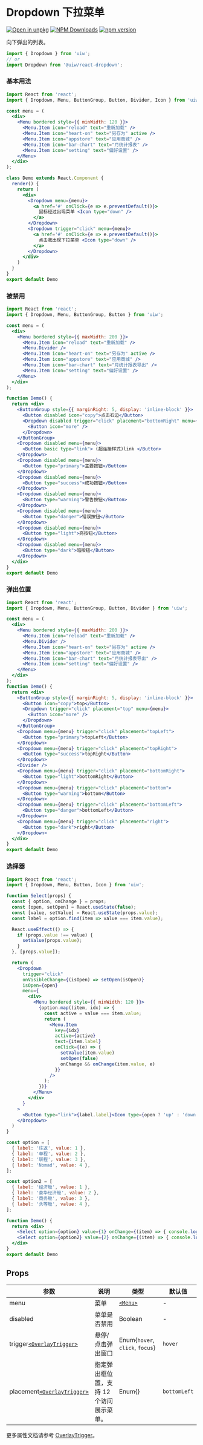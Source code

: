 Dropdown 下拉菜单
===

[![Open in unpkg](https://img.shields.io/badge/Open%20in-unpkg-blue)](https://uiwjs.github.io/npm-unpkg/#/pkg/@uiw/react-dropdown/file/README.md)
[![NPM Downloads](https://img.shields.io/npm/dm/@uiw/react-dropdown.svg?style=flat)](https://www.npmjs.com/package/@uiw/react-dropdown)
[![npm version](https://img.shields.io/npm/v/@uiw/react-dropdown.svg?label=@uiw/react-dropdown)](https://npmjs.com/@uiw/react-dropdown)

向下弹出的列表。

```jsx
import { Dropdown } from 'uiw';
// or
import Dropdown from '@uiw/react-dropdown';
```

### 基本用法

```jsx mdx:preview&bgWhite=true&codeSandbox=true&codePen=true
import React from 'react';
import { Dropdown, Menu, ButtonGroup, Button, Divider, Icon } from 'uiw';

const menu = (
  <div>
    <Menu bordered style={{ minWidth: 120 }}>
      <Menu.Item icon="reload" text="重新加载" />
      <Menu.Item icon="heart-on" text="另存为" active />
      <Menu.Item icon="appstore" text="应用商城" />
      <Menu.Item icon="bar-chart" text="月统计报表" />
      <Menu.Item icon="setting" text="偏好设置" />
    </Menu>
  </div>
);

class Demo extends React.Component {
  render() {
    return (
      <div>
        <Dropdown menu={menu}>
          <a href='#' onClick={e => e.preventDefault()}>
            鼠标经过出现菜单 <Icon type="down" />
          </a>
        </Dropdown>
        <Dropdown trigger="click" menu={menu}>
          <a href='#' onClick={e => e.preventDefault()}>
            点击我出现下拉菜单 <Icon type="down" />
          </a>
        </Dropdown>
      </div>
    )
  }
}
export default Demo
```

### 被禁用

```jsx mdx:preview&bgWhite=true&codeSandbox=true&codePen=true
import React from 'react';
import { Dropdown, Menu, ButtonGroup, Button } from 'uiw';

const menu = (
  <div>
    <Menu bordered style={{ maxWidth: 200 }}>
      <Menu.Item icon="reload" text="重新加载" />
      <Menu.Divider />
      <Menu.Item icon="heart-on" text="另存为" active />
      <Menu.Item icon="appstore" text="应用商城" />
      <Menu.Item icon="bar-chart" text="月统计报表导出" />
      <Menu.Item icon="setting" text="偏好设置" />
    </Menu>
  </div>
);

function Demo() {
  return <div>
    <ButtonGroup style={{ marginRight: 5, display: 'inline-block' }}>
      <Button disabled icon="copy">点击右边</Button>
      <Dropdown disabled trigger="click" placement="bottomRight" menu={menu}>
        <Button icon="more" />
      </Dropdown>
    </ButtonGroup>
    <Dropdown disabled menu={menu}>
      <Button basic type="link"> (超连接样式)link </Button>
    </Dropdown>
    <Dropdown disabled menu={menu}>
      <Button type="primary">主要按钮</Button>
    </Dropdown>
    <Dropdown disabled menu={menu}>
      <Button type="success">成功按钮</Button>
    </Dropdown>
    <Dropdown disabled menu={menu}>
      <Button type="warning">警告按钮</Button>
    </Dropdown>
    <Dropdown disabled menu={menu}>
      <Button type="danger">错误按钮</Button>
    </Dropdown>
    <Dropdown disabled menu={menu}>
      <Button type="light">亮按钮</Button>
    </Dropdown>
    <Dropdown disabled menu={menu}>
      <Button type="dark">暗按钮</Button>
    </Dropdown>
  </div>
}
export default Demo
```

### 弹出位置

```jsx mdx:preview&bgWhite=true&codeSandbox=true&codePen=true
import React from 'react';
import { Dropdown, Menu, ButtonGroup, Button, Divider } from 'uiw';

const menu = (
  <div>
    <Menu bordered style={{ maxWidth: 200 }}>
      <Menu.Item icon="reload" text="重新加载" />
      <Menu.Divider />
      <Menu.Item icon="heart-on" text="另存为" active />
      <Menu.Item icon="appstore" text="应用商城" />
      <Menu.Item icon="bar-chart" text="月统计报表导出" />
      <Menu.Item icon="setting" text="偏好设置" />
    </Menu>
  </div>
);
function Demo() {
  return <div>
    <ButtonGroup style={{ marginRight: 5, display: 'inline-block' }}>
      <Button icon="copy">top</Button>
      <Dropdown trigger="click" placement="top" menu={menu}>
        <Button icon="more" />
      </Dropdown>
    </ButtonGroup>
    <Dropdown menu={menu} trigger="click" placement="topLeft">
      <Button type="primary">topLeft</Button>
    </Dropdown>
    <Dropdown menu={menu} trigger="click" placement="topRight">
      <Button type="success">topRight</Button>
    </Dropdown>
    <Divider />
    <Dropdown menu={menu} trigger="click" placement="bottomRight">
      <Button type="light">bottomRight</Button>
    </Dropdown>
    <Dropdown menu={menu} trigger="click" placement="bottom">
      <Button type="warning">bottom</Button>
    </Dropdown>
    <Dropdown menu={menu} trigger="click" placement="bottomLeft">
      <Button type="danger">bottomLeft</Button>
    </Dropdown>
    <Dropdown menu={menu} trigger="click" placement="right">
      <Button type="dark">right</Button>
    </Dropdown>
  </div>
}
export default Demo
```

### 选择器

```jsx mdx:preview&bgWhite=true&codeSandbox=true&codePen=true
import React from 'react';
import { Dropdown, Menu, Button, Icon } from 'uiw';

function Select(props) {
  const { option, onChange } = props;
  const [open, setOpen] = React.useState(false);
  const [value, setValue] = React.useState(props.value);
  const label = option.find(item => value === item.value);

  React.useEffect(() => {
    if (props.value !== value) {
      setValue(props.value);
    }
  }, [props.value]);

  return (
    <Dropdown
      trigger="click"
      onVisibleChange={(isOpen) => setOpen(isOpen)}
      isOpen={open}
      menu={
        <div>
          <Menu bordered style={{ minWidth: 120 }}>
            {option.map((item, idx) => {
              const active = value === item.value;
              return (
                <Menu.Item
                  key={idx}
                  active={active}
                  text={item.label}
                  onClick={(e) => {
                    setValue(item.value)
                    setOpen(false)
                    onChange && onChange(item.value, e)
                  }}
                />
              );
            })}
          </Menu>
        </div>
      }
    >
      <Button type="link">{label.label}<Icon type={open ? 'up' : 'down'} /></Button>
    </Dropdown>
  )
}

const option = [
  { label: '往返', value: 1 },
  { label: '单程', value: 2 },
  { label: '联程', value: 3 },
  { label: 'Nomad', value: 4 },
];

const option2 = [
  { label: '经济舱', value: 1 },
  { label: '豪华经济舱', value: 2 },
  { label: '商务舱', value: 3 },
  { label: '头等舱', value: 4 },
];

function Demo() {
  return <div>
    <Select option={option} value={1} onChange={(item) => { console.log('item', item); }} />
    <Select option={option2} value={2} onChange={(item) => { console.log('item', item); }} />
  </div>
}
export default Demo
```

## Props

| 参数 | 说明 | 类型 | 默认值 |
| -------- | -------- | -------- | -------- |
| menu | 菜单 | [`<Menu>`](#/components/menu) | - |
| disabled | 菜单是否禁用 | Boolean | - |
| trigger[`<OverlayTrigger>`](#/components/overlay-trigger) | 悬停/点击弹出窗口 | Enum{`hover`, `click`, `focus`} | `hover` |
| placement[`<OverlayTrigger>`](#/components/overlay-trigger) | 指定弹出框位置，支持 12 个访问展示菜单。 | Enum{} | `bottomLeft` |

更多属性文档请参考 [OverlayTrigger](#/components/overlay-trigger)。